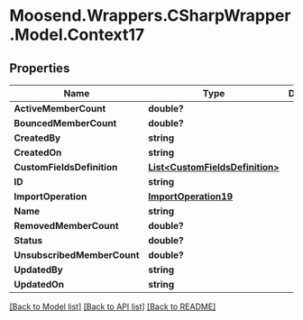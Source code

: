 # Moosend.Wrappers.CSharpWrapper.Model.Context17
## Properties

Name | Type | Description | Notes
------------ | ------------- | ------------- | -------------
**ActiveMemberCount** | **double?** |  | [optional] 
**BouncedMemberCount** | **double?** |  | [optional] 
**CreatedBy** | **string** |  | [optional] 
**CreatedOn** | **string** |  | [optional] 
**CustomFieldsDefinition** | [**List&lt;CustomFieldsDefinition&gt;**](CustomFieldsDefinition.md) |  | [optional] 
**ID** | **string** |  | [optional] 
**ImportOperation** | [**ImportOperation19**](ImportOperation19.md) |  | [optional] 
**Name** | **string** |  | [optional] 
**RemovedMemberCount** | **double?** |  | [optional] 
**Status** | **double?** |  | [optional] 
**UnsubscribedMemberCount** | **double?** |  | [optional] 
**UpdatedBy** | **string** |  | [optional] 
**UpdatedOn** | **string** |  | [optional] 

[[Back to Model list]](../README.md#documentation-for-models) [[Back to API list]](../README.md#documentation-for-api-endpoints) [[Back to README]](../README.md)


